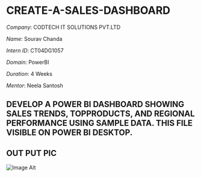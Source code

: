 # CREATE-A-SALES-DASHBOARD

*Company*: CODTECH IT SOLUTIONS PVT.LTD

*Name*: Sourav Chanda

*Intern ID*: CT04DG1057

*Domain*: PowerBI

*Duration*: 4 Weeks

*Mentor*: Neela Santosh

## DEVELOP A POWER BI DASHBOARD SHOWING SALES TRENDS, TOPPRODUCTS, AND REGIONAL PERFORMANCE USING SAMPLE DATA. THIS FILE VISIBLE ON POWER BI DESKTOP.

## OUT PUT PIC 

 ![Image Alt](image_url)


